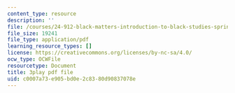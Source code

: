 ```yaml
---
content_type: resource
description: ''
file: /courses/24-912-black-matters-introduction-to-black-studies-spring-2017/c0007a73e905bd0e2c8380d90837078e_pP7mt_Ie04Y.pdf
file_size: 19241
file_type: application/pdf
learning_resource_types: []
license: https://creativecommons.org/licenses/by-nc-sa/4.0/
ocw_type: OCWFile
resourcetype: Document
title: 3play pdf file
uid: c0007a73-e905-bd0e-2c83-80d90837078e
---
```

